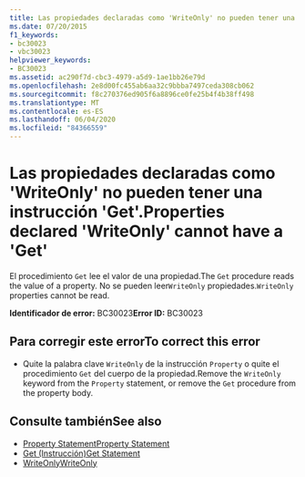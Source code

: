 ```yaml
---
title: Las propiedades declaradas como 'WriteOnly' no pueden tener una instrucción 'Get'.
ms.date: 07/20/2015
f1_keywords:
- bc30023
- vbc30023
helpviewer_keywords:
- BC30023
ms.assetid: ac290f7d-cbc3-4979-a5d9-1ae1bb26e79d
ms.openlocfilehash: 2e8d00fc455ab6aa32c9bbba7497ceda308cb062
ms.sourcegitcommit: f8c270376ed905f6a8896ce0fe25b4f4b38ff498
ms.translationtype: MT
ms.contentlocale: es-ES
ms.lasthandoff: 06/04/2020
ms.locfileid: "84366559"
---
```

# <a name="properties-declared-writeonly-cannot-have-a-get"></a><span data-ttu-id="1c878-102">Las propiedades declaradas como 'WriteOnly' no pueden tener una instrucción 'Get'.</span><span class="sxs-lookup"><span data-stu-id="1c878-102">Properties declared 'WriteOnly' cannot have a 'Get'</span></span>
<span data-ttu-id="1c878-103">El procedimiento `Get` lee el valor de una propiedad.</span><span class="sxs-lookup"><span data-stu-id="1c878-103">The `Get` procedure reads the value of a property.</span></span> <span data-ttu-id="1c878-104">No se pueden leer`WriteOnly` propiedades.</span><span class="sxs-lookup"><span data-stu-id="1c878-104">`WriteOnly` properties cannot be read.</span></span>  
  
 <span data-ttu-id="1c878-105">**Identificador de error:** BC30023</span><span class="sxs-lookup"><span data-stu-id="1c878-105">**Error ID:** BC30023</span></span>  
  
## <a name="to-correct-this-error"></a><span data-ttu-id="1c878-106">Para corregir este error</span><span class="sxs-lookup"><span data-stu-id="1c878-106">To correct this error</span></span>  
  
- <span data-ttu-id="1c878-107">Quite la palabra clave `WriteOnly` de la instrucción `Property` o quite el procedimiento `Get` del cuerpo de la propiedad.</span><span class="sxs-lookup"><span data-stu-id="1c878-107">Remove the `WriteOnly` keyword from the `Property` statement, or remove the `Get` procedure from the property body.</span></span>  
  
## <a name="see-also"></a><span data-ttu-id="1c878-108">Consulte también</span><span class="sxs-lookup"><span data-stu-id="1c878-108">See also</span></span>

- [<span data-ttu-id="1c878-109">Property Statement</span><span class="sxs-lookup"><span data-stu-id="1c878-109">Property Statement</span></span>](../language-reference/statements/property-statement.md)
- [<span data-ttu-id="1c878-110">Get (Instrucción)</span><span class="sxs-lookup"><span data-stu-id="1c878-110">Get Statement</span></span>](../language-reference/statements/get-statement.md)
- [<span data-ttu-id="1c878-111">WriteOnly</span><span class="sxs-lookup"><span data-stu-id="1c878-111">WriteOnly</span></span>](../language-reference/modifiers/writeonly.md)

